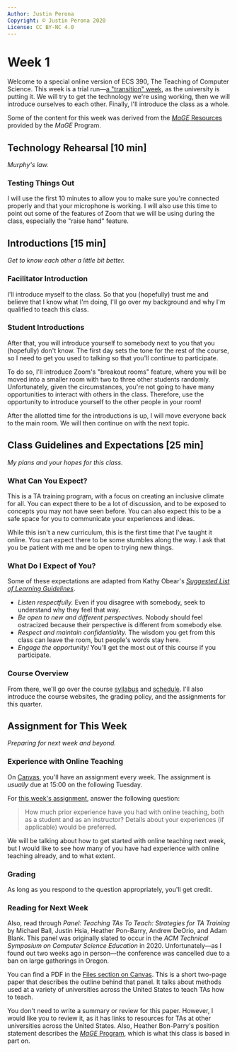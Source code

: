 ```yaml
---
Author: Justin Perona
Copyright: © Justin Perona 2020
License: CC BY-NC 4.0
---
```


# Week 1

Welcome to a special online version of ECS 390, The Teaching of Computer Science.
This week is a trial run—[a "transition" week](https://keepteaching.ucdavis.edu/teach), as the university is putting it.
We will try to get the technology we're using working, then we will introduce ourselves to each other.
Finally, I'll introduce the class as a whole.

Some of the content for this week was derived from the [*MaGE* Resources](https://sites.google.com/mtholyoke.edu/mage-training-curriculum/home) provided by the *MaGE* Program.

## Technology Rehearsal [10 min]

*Murphy's law.*

### Testing Things Out

I will use the first 10 minutes to allow you to make sure you're connected properly and that your microphone is working.
I will also use this time to point out some of the features of Zoom that we will be using during the class, especially the "raise hand" feature.

## Introductions [15 min]

*Get to know each other a little bit better.*

### Facilitator Introduction

I'll introduce myself to the class.
So that you (hopefully) trust me and believe that I know what I'm doing, I'll go over my background and why I'm qualified to teach this class.

### Student Introductions

After that, you will introduce yourself to somebody next to you that you (hopefully) don't know.
The first day sets the tone for the rest of the course, so I need to get you used to talking so that you'll continue to participate.

To do so, I'll introduce Zoom's "breakout rooms" feature, where you will be moved into a smaller room with two to three other students randomly.
Unfortunately, given the circumstances, you're not going to have many opportunities to interact with others in the class.
Therefore, use the opportunity to introduce yourself to the other people in your room!

After the allotted time for the introductions is up, I will move everyone back to the main room.
We will then continue on with the next topic.

## Class Guidelines and Expectations [25 min]

*My plans and your hopes for this class.*

### What Can You Expect?

This is a TA training program, with a focus on creating an inclusive climate for all.
You can expect there to be a lot of discussion, and to be exposed to concepts you may not have seen before.
You can also expect this to be a safe space for you to communicate your experiences and ideas.

While this isn't a new curriculum, this is the first time that I've taught it online.
You can expect there to be some stumbles along the way.
I ask that you be patient with me and be open to trying new things.

### What Do I Expect of You?

Some of these expectations are adapted from Kathy Obear's [*Suggested List of Learning Guidelines*](https://drkathyobear.com/).

* *Listen respectfully.* Even if you disagree with somebody, seek to understand why they feel that way.
* *Be open to new and different perspectives.* Nobody should feel ostracized because their perspective is different from somebody else.
* *Respect and maintain confidentiality.* The wisdom you get from this class can leave the room, but people's words stay here.
* *Engage the opportunity!* You'll get the most out of this course if you participate.

### Course Overview

From there, we'll go over the course [syllabus](../syllabus/syllabus.md) and [schedule](../syllabus/schedule.csv).
I'll also introduce the course websites, the grading policy, and the assignments for this quarter.

## Assignment for This Week

*Preparing for next week and beyond.*

### Experience with Online Teaching

On [Canvas](https://canvas.ucdavis.edu/courses/461800), you'll have an assignment every week.
The assignment is *usually* due at 15:00 on the following Tuesday.

For [this week's assignment](https://canvas.ucdavis.edu/courses/461800/assignments/446264), answer the following question:

> How much prior experience have you had with online teaching, both as a student and as an instructor? Details about your experiences (if applicable) would be preferred.

We will be talking about how to get started with online teaching next week, but I would like to see how many of you have had experience with online teaching already, and to what extent.

### Grading

As long as you respond to the question appropriately, you'll get credit.

### Reading for Next Week

Also, read through *Panel: Teaching TAs To Teach: Strategies for TA Training* by Michael Ball, Justin Hsia, Heather Pon-Barry, Andrew DeOrio, and Adam Blank.
This panel was originally slated to occur in the *ACM Technical Symposium on Computer Science Education* in 2020.
Unfortunately—as I found out two weeks ago in person—the conference was cancelled due to a ban on large gatherings in Oregon.

You can find a PDF in the [Files section on Canvas](https://canvas.ucdavis.edu/files/8341146/download?download_frd=1).
This is a short two-page paper that describes the outline behind that panel.
It talks about methods used at a variety of universities across the United States to teach TAs how to teach.

You don't need to write a summary or review for this paper.
However, I would like you to review it, as it has links to resources for TAs at other universities across the United States.
Also, Heather Bon-Parry's position statement describes the [*MaGE* Program](https://sites.google.com/mtholyoke.edu/mage-training-curriculum/home), which is what this class is based in part on.
